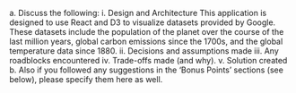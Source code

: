 a. Discuss the following:
  i. Design and Architecture
    This application is designed to use React and D3 to visualize datasets provided by Google. These datasets include the population of the planet over the course of the last million years, global carbon emissions since the 1700s, and the global temperature data since 1880.
  ii. Decisions and assumptions made
  iii. Any roadblocks encountered
  iv. Trade-offs made (and why).
  v. Solution created
b. Also if you followed any suggestions in the ‘Bonus Points’ sections (see below), please specify them here as well.